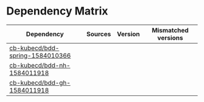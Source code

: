 # Dependency Matrix

Dependency | Sources | Version | Mismatched versions
---------- | ------- | ------- | -------------------
[cb-kubecd/bdd-spring-1584010366](https://github.com/cb-kubecd/bdd-spring-1584010366.git) |  | []() | 
[cb-kubecd/bdd-nh-1584011918](https://github.com/cb-kubecd/bdd-nh-1584011918.git) |  | []() | 
[cb-kubecd/bdd-gh-1584011918](https://github.com/cb-kubecd/bdd-gh-1584011918.git) |  | []() | 
